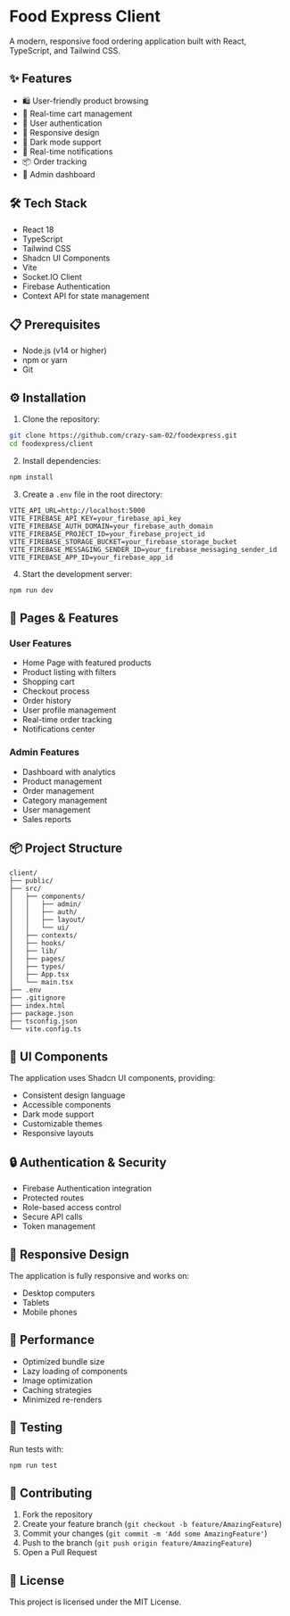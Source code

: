 # Food Express Client

A modern, responsive food ordering application built with React, TypeScript, and Tailwind CSS.

## ✨ Features

- 🛍️ User-friendly product browsing
- 🛒 Real-time cart management
- 👤 User authentication
- 📱 Responsive design
- 🌙 Dark mode support
- 🔔 Real-time notifications
- 📦 Order tracking
- 👑 Admin dashboard

## 🛠️ Tech Stack

- React 18
- TypeScript
- Tailwind CSS
- Shadcn UI Components
- Vite
- Socket.IO Client
- Firebase Authentication
- Context API for state management

## 📋 Prerequisites

- Node.js (v14 or higher)
- npm or yarn
- Git

## ⚙️ Installation

1. Clone the repository:

```bash
git clone https://github.com/crazy-sam-02/foodexpress.git
cd foodexpress/client
```

2. Install dependencies:

```bash
npm install
```

3. Create a `.env` file in the root directory:

```env
VITE_API_URL=http://localhost:5000
VITE_FIREBASE_API_KEY=your_firebase_api_key
VITE_FIREBASE_AUTH_DOMAIN=your_firebase_auth_domain
VITE_FIREBASE_PROJECT_ID=your_firebase_project_id
VITE_FIREBASE_STORAGE_BUCKET=your_firebase_storage_bucket
VITE_FIREBASE_MESSAGING_SENDER_ID=your_firebase_messaging_sender_id
VITE_FIREBASE_APP_ID=your_firebase_app_id
```

4. Start the development server:

```bash
npm run dev
```

## 📱 Pages & Features

### User Features

- Home Page with featured products
- Product listing with filters
- Shopping cart
- Checkout process
- Order history
- User profile management
- Real-time order tracking
- Notifications center

### Admin Features

- Dashboard with analytics
- Product management
- Order management
- Category management
- User management
- Sales reports

## 📦 Project Structure

```
client/
├── public/
├── src/
│   ├── components/
│   │   ├── admin/
│   │   ├── auth/
│   │   ├── layout/
│   │   └── ui/
│   ├── contexts/
│   ├── hooks/
│   ├── lib/
│   ├── pages/
│   ├── types/
│   ├── App.tsx
│   └── main.tsx
├── .env
├── .gitignore
├── index.html
├── package.json
├── tsconfig.json
└── vite.config.ts
```

## 🎨 UI Components

The application uses Shadcn UI components, providing:

- Consistent design language
- Accessible components
- Dark mode support
- Customizable themes
- Responsive layouts

## 🔒 Authentication & Security

- Firebase Authentication integration
- Protected routes
- Role-based access control
- Secure API calls
- Token management

## 📱 Responsive Design

The application is fully responsive and works on:

- Desktop computers
- Tablets
- Mobile phones

## 🚀 Performance

- Optimized bundle size
- Lazy loading of components
- Image optimization
- Caching strategies
- Minimized re-renders

## 🧪 Testing

Run tests with:

```bash
npm run test
```

## 🤝 Contributing

1. Fork the repository
2. Create your feature branch (`git checkout -b feature/AmazingFeature`)
3. Commit your changes (`git commit -m 'Add some AmazingFeature'`)
4. Push to the branch (`git push origin feature/AmazingFeature`)
5. Open a Pull Request

## 📄 License

This project is licensed under the MIT License.
